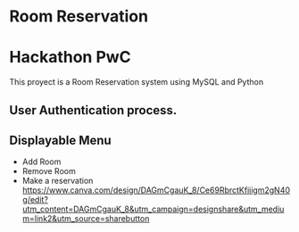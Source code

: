 # Room Reservation
# Hackathon PwC
This proyect is a Room Reservation system using MySQL and Python
## User Authentication process. 
## Displayable Menu
- Add Room
- Remove Room
- Make a reservation
https://www.canva.com/design/DAGmCgauK_8/Ce69RbrctKfiiigm2gN40g/edit?utm_content=DAGmCgauK_8&utm_campaign=designshare&utm_medium=link2&utm_source=sharebutton
